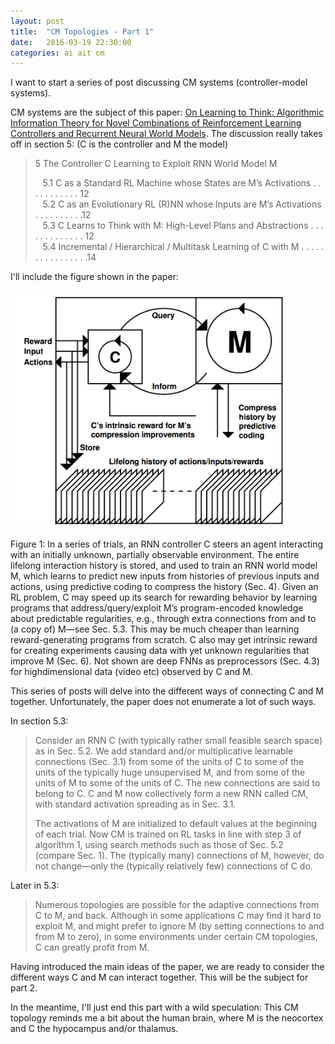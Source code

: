 ```yaml
---
layout: post
title:  "CM Topologies - Part 1"
date:   2016-03-19 22:30:00
categories: ai ait cm 
---
```


I want to start a series of post discussing CM systems (controller-model systems).

CM systems are the subject of this paper: [On Learning to Think: Algorithmic Information Theory
                                        for Novel Combinations of Reinforcement Learning
                                        Controllers and Recurrent Neural World Models](http://arxiv.org/pdf/1511.09249v1.pdf).
The discussion really takes off in section 5: (C is the controller and M the model)

> 5 The Controller C Learning to Exploit RNN World Model M
>
> &nbsp;&nbsp;&nbsp;5.1 C as a Standard RL Machine whose States are M’s Activations . . . . . . . . . . . 12<br/>
> &nbsp;&nbsp;&nbsp;5.2 C as an Evolutionary RL (R)NN whose Inputs are M’s Activations . . . . . . . . . .12<br/>
> &nbsp;&nbsp;&nbsp;5.3 C Learns to Think with M: High-Level Plans and Abstractions . . . . . . . . . . . . . 12<br/>
> &nbsp;&nbsp;&nbsp;5.4 Incremental / Hierarchical / Multitask Learning of C with M . . . . . . . . . . . . . . . .14<br/>

I'll include the figure shown in the paper:

<div class="image">
  <img src="/images/cm-diagram.png" alt="" style="height: 380px"/>
  <p>
    Figure 1: In a series of trials, an RNN controller C steers an agent interacting with an initially
    unknown, partially observable environment. The entire lifelong interaction history is stored, and
    used to train an RNN world model M, which learns to predict new inputs from histories of previous
    inputs and actions, using predictive coding to compress the history (Sec. 4). Given an RL problem, C
    may speed up its search for rewarding behavior by learning programs that address/query/exploit M’s
    program-encoded knowledge about predictable regularities, e.g., through extra connections from and
    to (a copy of) M—see Sec. 5.3. This may be much cheaper than learning reward-generating programs
    from scratch. C also may get intrinsic reward for creating experiments causing data with yet unknown
    regularities that improve M (Sec. 6). Not shown are deep FNNs as preprocessors (Sec. 4.3) for highdimensional
    data (video etc) observed by C and M.
  </p>
</div>

This series of posts will delve into the different ways of connecting C and M together.
Unfortunately, the paper does not enumerate a lot of such ways.

In section 5.3:

> Consider an RNN C (with typically rather small feasible search space) as in Sec. 5.2. We add
> standard and/or multiplicative learnable connections (Sec. 3.1) from some of the units of C to some
> of the units of the typically huge unsupervised M, and from some of the units of M to some of the
> units of C. The new connections are said to belong to C. C and M now collectively form a new RNN
> called CM, with standard activation spreading as in Sec. 3.1.
>
> The activations of M are initialized to
> default values at the beginning of each trial. Now CM is trained on RL tasks in line with step 3 of
> algorithm 1, using search methods such as those of Sec. 5.2 (compare Sec. 1). The (typically many)
> connections of M, however, do not change—only the (typically relatively few) connections of C do.

Later in 5.3:

> Numerous topologies are possible for the adaptive connections from C to M, and back. Although
> in some applications C may find it hard to exploit M, and might prefer to ignore M (by setting
> connections to and from M to zero), in some environments under certain CM topologies, C can
> greatly profit from M.

Having introduced the main ideas of the paper, we are ready to consider the different ways C and M can interact
together. This will be the subject for part 2.

In the meantime, I'll just end this part with a wild speculation:
This CM topology reminds me a bit about the human brain, where M is the neocortex and C the hypocampus and/or
thalamus. 